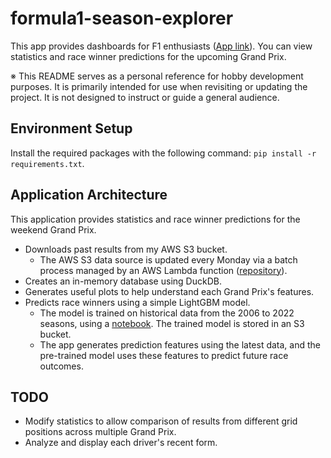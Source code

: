 # formula1-season-explorer

This app provides dashboards for F1 enthusiasts ([App link](https://formula1-season-explorer.streamlit.app/)). You can view statistics and race winner predictions for the upcoming Grand Prix.

※ This README serves as a personal reference for hobby development purposes. It is primarily intended for use when revisiting or updating the project. It is not designed to instruct or guide a general audience.

## Environment Setup

Install the required packages with the following command: `pip install -r requirements.txt`.

## Application Architecture

This application provides statistics and race winner predictions for the weekend Grand Prix.

- Downloads past results from my AWS S3 bucket.
  - The AWS S3 data source is updated every Monday via a batch process managed by an AWS Lambda function ([repository](https://github.com/YoshimatsuSaito/formula1-basic-info-saver)).
- Creates an in-memory database using DuckDB.
- Generates useful plots to help understand each Grand Prix's features.
- Predicts race winners using a simple LightGBM model.
  - The model is trained on historical data from the 2006 to 2022 seasons, using a [notebook](./notebooks/create_model.ipynb). The trained model is stored in an S3 bucket.
  - The app generates prediction features using the latest data, and the pre-trained model uses these features to predict future race outcomes.

## TODO

- Modify statistics to allow comparison of results from different grid positions across multiple Grand Prix.
- Analyze and display each driver's recent form.